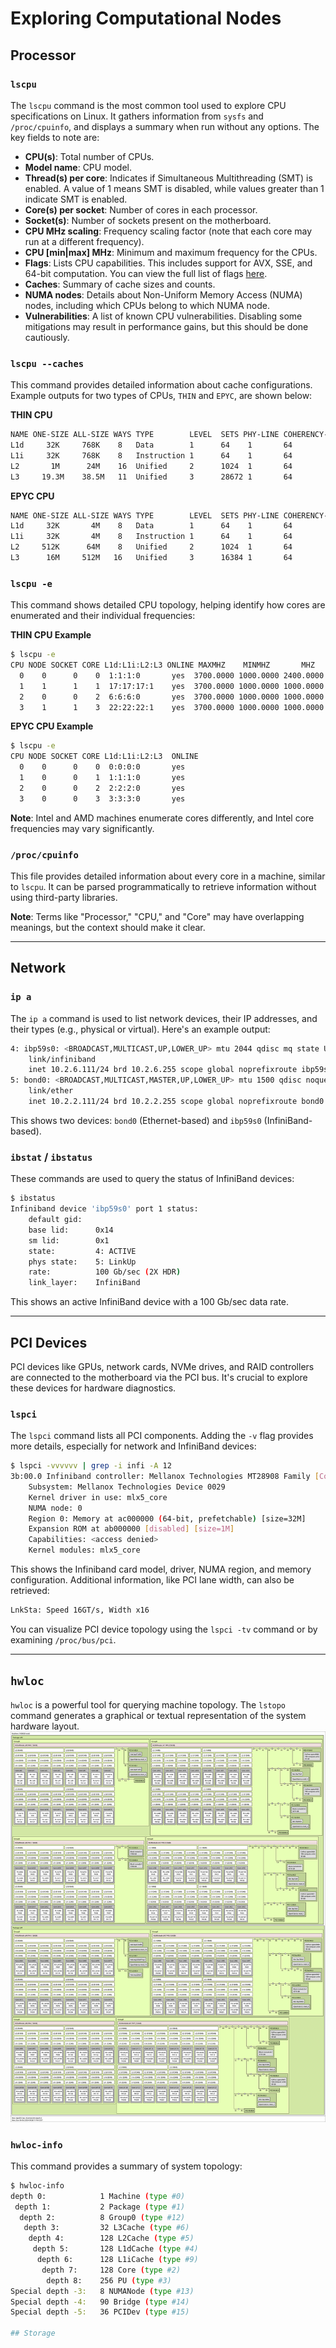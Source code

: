 # Exploring Computational Nodes

## Processor

### `lscpu`

The `lscpu` command is the most common tool used to explore CPU specifications on Linux. It gathers information from `sysfs` and `/proc/cpuinfo`, and displays a summary when run without any options. The key fields to note are:

- **CPU(s)**: Total number of CPUs.
- **Model name**: CPU model.
- **Thread(s) per core**: Indicates if Simultaneous Multithreading (SMT) is enabled. A value of 1 means SMT is disabled, while values greater than 1 indicate SMT is enabled.
- **Core(s) per socket**: Number of cores in each processor.
- **Socket(s)**: Number of sockets present on the motherboard.
- **CPU MHz scaling**: Frequency scaling factor (note that each core may run at a different frequency).
- **CPU [min|max] MHz**: Minimum and maximum frequency for the CPUs.
- **Flags**: Lists CPU capabilities. This includes support for AVX, SSE, and 64-bit computation. You can view the full list of flags [here](https://git.kernel.org/pub/scm/linux/kernel/git/stable/linux.git/tree/arch/x86/include/asm/cpufeatures.h).
- **Caches**: Summary of cache sizes and counts.
- **NUMA nodes**: Details about Non-Uniform Memory Access (NUMA) nodes, including which CPUs belong to which NUMA node.
- **Vulnerabilities**: A list of known CPU vulnerabilities. Disabling some mitigations may result in performance gains, but this should be done cautiously.

### `lscpu --caches`

This command provides detailed information about cache configurations. Example outputs for two types of CPUs, `THIN` and `EPYC`, are shown below:

**THIN CPU**
```bash
NAME ONE-SIZE ALL-SIZE WAYS TYPE        LEVEL  SETS PHY-LINE COHERENCY-SIZE
L1d     32K     768K    8   Data        1      64    1       64
L1i     32K     768K    8   Instruction 1      64    1       64
L2       1M      24M    16  Unified     2      1024  1       64
L3     19.3M    38.5M   11  Unified     3      28672 1       64
```

**EPYC CPU**
```bash
NAME ONE-SIZE ALL-SIZE WAYS TYPE        LEVEL  SETS PHY-LINE COHERENCY-SIZE
L1d     32K       4M    8   Data        1      64    1       64
L1i     32K       4M    8   Instruction 1      64    1       64
L2     512K      64M    8   Unified     2      1024  1       64
L3      16M     512M   16   Unified     3      16384 1       64
```

### `lscpu -e`

This command shows detailed CPU topology, helping identify how cores are enumerated and their individual frequencies:

**THIN CPU Example**
```bash
$ lscpu -e
CPU NODE SOCKET CORE L1d:L1i:L2:L3 ONLINE MAXMHZ    MINMHZ       MHZ
  0    0      0    0  1:1:1:0       yes  3700.0000 1000.0000 2400.0000
  1    1      1    1  17:17:17:1    yes  3700.0000 1000.0000 1000.0000
  2    0      0    2  6:6:6:0       yes  3700.0000 1000.0000 1000.0000
  3    1      1    3  22:22:22:1    yes  3700.0000 1000.0000 1000.0000
```

**EPYC CPU Example**
```bash
$ lscpu -e
CPU NODE SOCKET CORE L1d:L1i:L2:L3  ONLINE
  0    0      0    0  0:0:0:0       yes
  1    0      0    1  1:1:1:0       yes
  2    0      0    2  2:2:2:0       yes
  3    0      0    3  3:3:3:0       yes
```

**Note**: Intel and AMD machines enumerate cores differently, and Intel core frequencies may vary significantly.

### `/proc/cpuinfo`

This file provides detailed information about every core in a machine, similar to `lscpu`. It can be parsed programmatically to retrieve information without using third-party libraries.

**Note**: Terms like "Processor," "CPU," and "Core" may have overlapping meanings, but the context should make it clear.

---

## Network

### `ip a`

The `ip a` command is used to list network devices, their IP addresses, and their types (e.g., physical or virtual). Here's an example output:

```bash
4: ibp59s0: <BROADCAST,MULTICAST,UP,LOWER_UP> mtu 2044 qdisc mq state UP group default qlen 256
    link/infiniband
    inet 10.2.6.111/24 brd 10.2.6.255 scope global noprefixroute ibp59s0
5: bond0: <BROADCAST,MULTICAST,MASTER,UP,LOWER_UP> mtu 1500 qdisc noqueue state UP group default qlen 1000
    link/ether
    inet 10.2.2.111/24 brd 10.2.2.255 scope global noprefixroute bond0
```

This shows two devices: `bond0` (Ethernet-based) and `ibp59s0` (InfiniBand-based).

### `ibstat` / `ibstatus`

These commands are used to query the status of InfiniBand devices:

```bash
$ ibstatus
Infiniband device 'ibp59s0' port 1 status:
	default gid:	
	base lid:	   0x14
	sm lid:		   0x1
	state:		   4: ACTIVE
	phys state:	   5: LinkUp
	rate:		   100 Gb/sec (2X HDR)
	link_layer:	   InfiniBand
```

This shows an active InfiniBand device with a 100 Gb/sec data rate.

---

## PCI Devices

PCI devices like GPUs, network cards, NVMe drives, and RAID controllers are connected to the motherboard via the PCI bus. It's crucial to explore these devices for hardware diagnostics.

### `lspci`

The `lspci` command lists all PCI components. Adding the `-v` flag provides more details, especially for network and InfiniBand devices:

```bash
$ lspci -vvvvvv | grep -i infi -A 12
3b:00.0 Infiniband controller: Mellanox Technologies MT28908 Family [ConnectX-6]
	Subsystem: Mellanox Technologies Device 0029
	Kernel driver in use: mlx5_core
	NUMA node: 0
	Region 0: Memory at ac000000 (64-bit, prefetchable) [size=32M]
	Expansion ROM at ab000000 [disabled] [size=1M]
	Capabilities: <access denied>
	Kernel modules: mlx5_core
```

This shows the Infiniband card model, driver, NUMA region, and memory configuration. Additional information, like PCI lane width, can also be retrieved:

```bash
LnkSta: Speed 16GT/s, Width x16
```

You can visualize PCI device topology using the `lspci -tv` command or by examining `/proc/bus/pci`.

---

## `hwloc`

`hwloc` is a powerful tool for querying machine topology. The `lstopo` command generates a graphical or textual representation of the system hardware layout.
![dgx](lstopo.svg "dgx")

### `hwloc-info`

This command provides a summary of system topology:

```bash
$ hwloc-info
depth 0:            1 Machine (type #0)
 depth 1:           2 Package (type #1)
  depth 2:          8 Group0 (type #12)
   depth 3:         32 L3Cache (type #6)
    depth 4:        128 L2Cache (type #5)
     depth 5:       128 L1dCache (type #4)
      depth 6:      128 L1iCache (type #9)
       depth 7:     128 Core (type #2)
        depth 8:    256 PU (type #3)
Special depth -3:   8 NUMANode (type #13)
Special depth -4:   90 Bridge (type #14)
Special depth -5:   36 PCIDev (type #15)

## Storage


